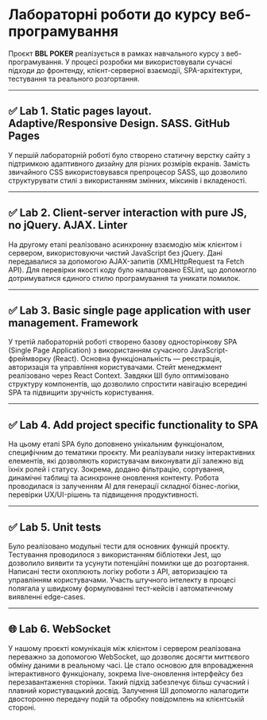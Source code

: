 # Лабораторні роботи до курсу веб-програмування

Проєкт **BBL POKER** реалізується в рамках навчального курсу з веб-програмування. У процесі розробки ми використовували сучасні підходи до фронтенду, клієнт-серверної взаємодії, SPA-архітектури, тестування та реального розгортання.

---

## ✅ Lab 1. Static pages layout. Adaptive/Responsive Design. SASS. GitHub Pages

У першій лабораторній роботі було створено статичну верстку сайту з підтримкою адаптивного дизайну для різних розмірів екранів. Замість звичайного CSS використовувався препроцесор SASS, що дозволило структурувати стилі з використанням змінних, міксинів і вкладеності.

---

## ✅ Lab 2. Client-server interaction with pure JS, no jQuery. AJAX. Linter

На другому етапі реалізовано асинхронну взаємодію між клієнтом і сервером, використовуючи чистий JavaScript без jQuery. Дані передавалися за допомогою AJAX-запитів (XMLHttpRequest та Fetch API). Для перевірки якості коду було налаштовано ESLint, що допомогло дотримуватися єдиного стилю програмування та уникати помилок.

---

## ✅ Lab 3. Basic single page application with user management. Framework

У третій лабораторній роботі створено базову односторінкову SPA (Single Page Application) з використанням сучасного JavaScript-фреймворку (React). Основна функціональність — реєстрація, авторизація та управління користувачами. Стейт менеджмент реалізовано через React Context. Завдяки ШІ було оптимізовано структуру компонентів, що дозволило спростити навігацію всередині SPA та підвищити зручність користування.

---

## ✅ Lab 4. Add project specific functionality to SPA

На цьому етапі SPA було доповнено унікальним функціоналом, специфічним до тематики проєкту. Ми реалізували низку інтерактивних елементів, які дозволяють користувачам виконувати дії залежно від їхніх ролей і статусу. Зокрема, додано фільтрацію, сортування, динамічні таблиці та асинхронне оновлення контенту. Робота проводилася із залученням AI для генерації складної бізнес-логіки, перевірки UX/UI-рішень та підвищення продуктивності.

---

## ✅ Lab 5. Unit tests

Було реалізовано модульні тести для основних функцій проєкту. Тестування проводилося з використанням бібліотеки Jest, що дозволило виявити та усунути потенційні помилки ще до розгортання. Написані тести охоплюють логіку роботи з API, авторизацією та управлінням користувачами. Участь штучного інтелекту в процесі полягала у швидкому формулюванні тест-кейсів і автоматичному виявленні edge-cases.

---

## 🌐 Lab 6. WebSocket

У нашому проєкті комунікація між клієнтом і сервером реалізована переважно за допомогою WebSocket, що дозволяє досягти миттєвого обміну даними в реальному часі. Це стало основою для впровадження інтерактивного функціоналу, зокрема live-оновлення інтерфейсу без перезавантаження сторінки. Такий підхід забезпечує більш сучасний і плавний користувацький досвід. Залучення ШІ допомогло налагодити двосторонню передачу подій та обробку повідомлень на клієнтській стороні.

